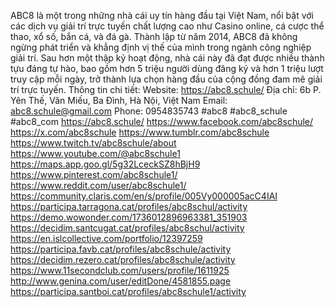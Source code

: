 ABC8 là một trong những nhà cái uy tín hàng đầu tại Việt Nam, nổi bật với các dịch vụ giải trí trực tuyến chất lượng cao như Casino online, cá cược thể thao, xổ số, bắn cá, và đá gà. Thành lập từ năm 2014, ABC8 đã không ngừng phát triển và khẳng định vị thế của mình trong ngành công nghiệp giải trí. Sau hơn một thập kỷ hoạt động, nhà cái này đã đạt được nhiều thành tựu đáng tự hào, bao gồm hơn 5 triệu người dùng đăng ký và hơn 1 triệu lượt truy cập mỗi ngày, trở thành lựa chọn hàng đầu của cộng đồng đam mê giải trí trực tuyến.
Thông tin chi tiết:
Website: https://abc8.schule/
Địa chỉ: 6b P. Yên Thế, Văn Miếu, Ba Đình, Hà Nội, Việt Nam
Email: abc8.schule@gmail.com
Phone: 0954835743
#abc8 #abc8_schule #abc8_com
https://abc8.schule/
https://www.facebook.com/abc8schule/
https://x.com/abc8schule
https://www.tumblr.com/abc8schule
https://www.twitch.tv/abc8schule/about
https://www.youtube.com/@abc8schule1
https://maps.app.goo.gl/5g32LceckSZ8hBjH9
https://www.pinterest.com/abc8schule1/
https://www.reddit.com/user/abc8schule1/
https://community.claris.com/en/s/profile/005Vy000005acC4IAI
https://participa.tarragona.cat/profiles/abc8schul/activity
https://demo.wowonder.com/1736012896963381_351903
https://decidim.santcugat.cat/profiles/abc8schul/activity
https://en.islcollective.com/portfolio/12397259
https://participa.favb.cat/profiles/abc8schule/activity
https://decidim.rezero.cat/profiles/abc8schule/activity
https://www.11secondclub.com/users/profile/1611925
http://www.genina.com/user/editDone/4581855.page
https://participa.santboi.cat/profiles/abc8schule1/activity